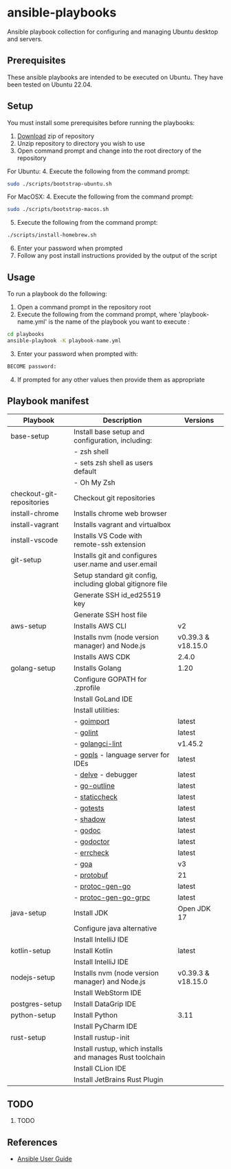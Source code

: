 # ansible-playbooks

Ansible playbook collection for configuring and managing Ubuntu desktop and servers.

## Prerequisites

These ansible playbooks are intended to be executed on Ubuntu. They have been tested on Ubuntu 22.04.

## Setup

You must install some prerequisites before running the playbooks:

1. [Download](https://github.com/launchquickly/ansible-playbooks/archive/refs/heads/main.zip) zip of repository
1. Unzip repository to directory you wish to use
1. Open command prompt and change into the root directory of the repository


For Ubuntu:
4. Execute the following from the command prompt:
```bash
sudo ./scripts/bootstrap-ubuntu.sh
```

For MacOSX:
4. Execute the following from the command prompt:
```zsh
sudo ./scripts/bootstrap-macos.sh
```

5. Execute the following from the command prompt:
```bash
./scripts/install-homebrew.sh
```
6. Enter your password when prompted
7. Follow any post install instructions provided by the output of the script


## Usage

To run a playbook do the following:

1. Open a command prompt in the repository root
1. Execute the following from the command prompt, where 'playbook-name.yml' is the name of the playbook you want to execute :
```bash
cd playbooks
ansible-playbook -K playbook-name.yml
```
3. Enter your password when prompted with:
```bash
BECOME password:
```
4. If prompted for any other values then provide them as appropriate


## Playbook manifest

| Playbook                  | Description                                                                             | Versions           |
|---------------------------|-----------------------------------------------------------------------------------------|--------------------|
| base-setup                | Install base setup and configuration, including:                                        |                    |
|                           | - zsh shell                                                                             |                    |
|                           | - sets zsh shell as users default                                                       |                    |
|                           | - Oh My Zsh                                                                             |                    |
| checkout-git-repositories | Checkout git repositories                                                               |                    |
| install-chrome            | Installs chrome web browser                                                             |                    |
| install-vagrant           | Installs vagrant and virtualbox                                                         |                    |
| install-vscode            | Installs VS Code with remote-ssh extension                                              |                    |
| git-setup                 | Installs git and configures user.name and user.email                                    |                    |
|                           | Setup standard git config, including global gitignore file                              |                    |
|                           | Generate SSH id_ed25519 key                                                             |                    |
|                           | Generate SSH host file                                                                  |                    |
| aws-setup                 | Installs AWS CLI                                                                        | v2                 |
|                           | Installs nvm (node version manager) and Node.js                                         | v0.39.3 & v18.15.0 |
|                           | Installs AWS CDK                                                                        | 2.4.0              |
| golang-setup              | Installs Golang                                                                         | 1.20               |
|                           | Configure GOPATH for .zprofile                                                          |                    |
|                           | Install GoLand IDE                                                                      |                    |
|                           | Install utilities:                                                                      |                    |
|                           | - [goimport](https://pkg.go.dev/golang.org/x/tools/cmd/goimports)                       | latest             |
|                           | - [golint](https://github.com/golang/lint)                                              | latest             |
|                           | - [golangci-lint](https://github.com/golangci/golangci-lint)                            | v1.45.2            |
|                           | - [gopls](https://github.com/golang/tools/tree/master/gopls) - language server for IDEs | latest             |
|                           | - [delve](https://github.com/go-delve/delve) - debugger                                 | latest             |
|                           | - [go-outline](https://github.com/ramya-rao-a/go-outline)                               | latest             |
|                           | - [staticcheck](https://staticcheck.io/)                                                | latest             |
|                           | - [gotests](https://github.com/cweill/gotests)                                          | latest             |
|                           | - [shadow](https://pkg.go.dev/golang.org/x/tools@v0.1.10/go/analysis/passes/shadow)     | latest             |
|                           | - [godoc](https://pkg.go.dev/golang.org/x/tools/cmd/godoc)                              | latest             |
|                           | - [godoctor](https://github.com/godoctor/godoctor)                                      | latest             |
|                           | - [errcheck](https://github.com/kisielk/errcheck)                                       | latest             |
|                           | - [goa](https://github.com/goadesign/goa)                                               | v3                 |
|                           | - [protobuf](https://github.com/protocolbuffers/protobuf)                               | 21                 |
|                           | - [protoc-gen-go](https://github.com/golang/protobuf)                                   | latest             |
|                           | - [protoc-gen-go-grpc](https://github.com/grpc/grpc-go)                                 | latest             |
| java-setup                | Install JDK                                                                             | Open JDK 17        |
|                           | Configure java alternative                                                              |                    |
|                           | Install IntelliJ IDE                                                                    |                    |
| kotlin-setup              | Install Kotlin                                                                          | latest             |
|                           | Install IntelliJ IDE                                                                    |                    |
| nodejs-setup              | Installs nvm (node version manager) and Node.js                                         | v0.39.3 & v18.15.0 |
|                           | Install WebStorm IDE                                                                    |                    |
| postgres-setup            | Install DataGrip IDE                                                                    |                    |
| python-setup              | Install Python                                                                          | 3.11               |
|                           | Install PyCharm IDE                                                                     |                    |
| rust-setup                | Install rustup-init                                                                     |                    |
|                           | Install rustup, which installs and manages Rust toolchain                               |                    |
|                           | Install CLion IDE                                                                       |                    |
|                           | Install JetBrains Rust Plugin                                                           |                    |

## TODO

1. TODO


## References

- [Ansible User Guide](https://docs.ansible.com/ansible/latest/user_guide/index.html)
